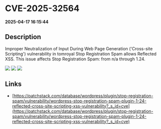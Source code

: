 # CVE-2025-32564

**2025-04-17 16:15:44**

## Description
Improper Neutralization of Input During Web Page Generation ('Cross-site Scripting') vulnerability in tomroyal Stop Registration Spam allows Reflected XSS. This issue affects Stop Registration Spam: from n/a through 1.24.

![](https://img.shields.io/static/v1?label=Score&message=7.1&color=red)
![](https://img.shields.io/static/v1?label=Severity&message=HIGH&color=red)
![](https://img.shields.io/static/v1?label=CWE&message=XSS&color=green)

## Links
- [https://patchstack.com/database/wordpress/plugin/stop-registration-spam/vulnerability/wordpress-stop-registration-spam-plugin-1-24-reflected-cross-site-scripting-xss-vulnerability?_s_id=cve](https://patchstack.com/database/wordpress/plugin/stop-registration-spam/vulnerability/wordpress-stop-registration-spam-plugin-1-24-reflected-cross-site-scripting-xss-vulnerability?_s_id=cve)

